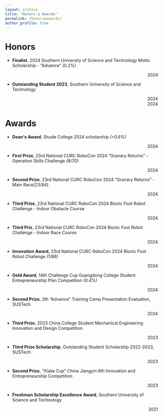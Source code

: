 ```yaml
---
layout: archive
title: "Honors & Awards"
permalink: /honors&awards/
author_profile: true
---
```


Honors
======
- **Finalist**, 2024 Southern University of Science and Technology Motto Scholarship - “Advance” *(0.2%)*
<div align="right">2024</div>

- **Outstanding Student 2023**, Southern University of Science and Technology
<div align="right">2024</div>
<div style="text-align: right;">2024</div>

Awards
======
- **Dean's Award**, Shude College 2024 scholarship *(<0.6%)*
<div align="right">2024</div>

- **First Prize**, 23rd National CURC RoboCon 2024 “Granary Returns” - Operation Skills Challenge *(8/70)*
<div align="right">2024</div>

- **Second Prize**, 23rd National CURC RoboCon 2024 “Granary Returns” - Main Race(23/84)
<div align="right">2024</div>

- **Third Prize**, 23rd National CURC RoboCon 2024 Bionic Foot Robot Challenge - Indoor Obstacle Course
<div align="right">2024</div>

- **Third Priz**, 23rd National CURC RoboCon 2024 Bionic Foot Robot Challenge - Indoor Race Course
<div align="right">2024</div>

- **Innovation Award**, 23rd National CURC RoboCon 2024 Bionic Foot Robot Challenge *(1/86)*
<div align="right">2024</div>

- **Gold Award**, 14th Challenge Cup Guangdong College Student Entrepreneurship Plan Competition *(0.4%)*
<div align="right">2024</div>

- **Second Prize**, 2th “Advance” Training Camp Presentation Evaluation, SUSTech
<div align="right">2024</div>

- **Third Prize**, 2023 China College Student Mechanical Engineering Innovation and Design Competition
<div align="right">2023</div>

- **Third Prize Scholarship**, Outstanding Student Scholarship 2022-2023, SUSTech
<div align="right">2023</div>

- **Second Prize**, “Xiake Cup” China Jiangyin 6th Innovation and Entrepreneurship Competition
<div align="right">2023</div>

- **Freshman Scholarship Excellence Award**, Southern University of Science and Technology
<div align="right">2021</div>



